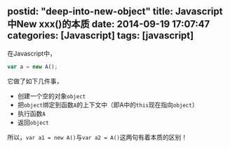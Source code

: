 postid: "deep-into-new-object"
title: Javascript中New xxx()的本质
date: 2014-09-19 17:07:47
categories: [Javascript]
tags: [javascript]
---

在Javascript中，

```javascript
var a = new A();
```

它做了如下几件事，

- 创建一个空的对象`object`
- 把`object`绑定到函数`A`的上下文中（即A中的`this`现在指向`object`）
- 执行函数`A`
- 返回`object`

所以，`var a1 = new A()`与`var a2 = A()`这两句有着本质的区别！


